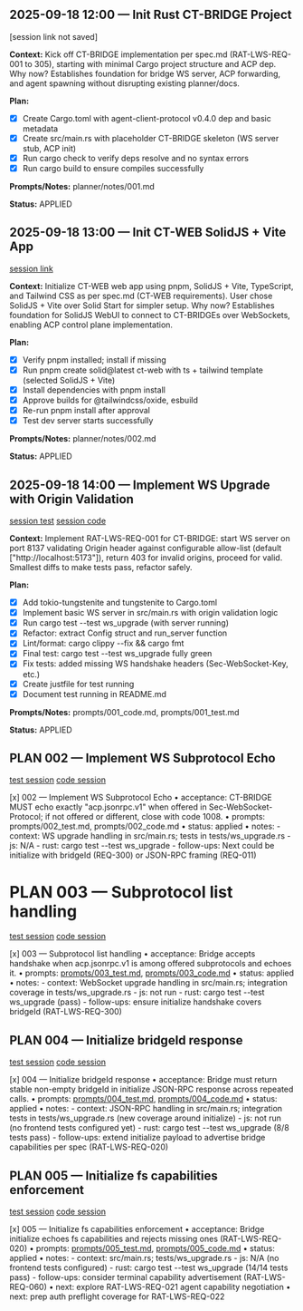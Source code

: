 ## 2025-09-18 12:00 — Init Rust CT-BRIDGE Project
[session link not saved]

**Context:** Kick off CT-BRIDGE implementation per spec.md (RAT-LWS-REQ-001 to 305), starting with minimal Cargo project structure and ACP dep. Why now? Establishes foundation for bridge WS server, ACP forwarding, and agent spawning without disrupting existing planner/docs.

**Plan:**
- [x] Create Cargo.toml with agent-client-protocol v0.4.0 dep and basic metadata
- [x] Create src/main.rs with placeholder CT-BRIDGE skeleton (WS server stub, ACP init)
- [x] Run cargo check to verify deps resolve and no syntax errors
- [x] Run cargo build to ensure compiles successfully

**Prompts/Notes:** planner/notes/001.md

**Status:** APPLIED

## 2025-09-18 13:00 — Init CT-WEB SolidJS + Vite App
[session link](https://opencode.ai/s/4fpY1H3R)

**Context:** Initialize CT-WEB web app using pnpm, SolidJS + Vite, TypeScript, and Tailwind CSS as per spec.md (CT-WEB requirements). User chose SolidJS + Vite over Solid Start for simpler setup. Why now? Establishes foundation for SolidJS WebUI to connect to CT-BRIDGEs over WebSockets, enabling ACP control plane implementation.

**Plan:**
- [x] Verify pnpm installed; install if missing
- [x] Run pnpm create solid@latest ct-web with ts + tailwind template (selected SolidJS + Vite)
- [x] Install dependencies with pnpm install
- [x] Approve builds for @tailwindcss/oxide, esbuild
- [x] Re-run pnpm install after approval
- [x] Test dev server starts successfully

**Prompts/Notes:** planner/notes/002.md

**Status:** APPLIED

## 2025-09-18 14:00 — Implement WS Upgrade with Origin Validation
[session test](https://opencode.ai/s/eoBOmRFL)
[session code](https://opencode.ai/s/7VEUOVx2)

**Context:** Implement RAT-LWS-REQ-001 for CT-BRIDGE: start WS server on port 8137 validating Origin header against configurable allow-list (default ["http://localhost:5173"]), return 403 for invalid origins, proceed for valid. Smallest diffs to make tests pass, refactor safely.

**Plan:**
- [x] Add tokio-tungstenite and tungstenite to Cargo.toml
- [x] Implement basic WS server in src/main.rs with origin validation logic
- [x] Run cargo test --test ws_upgrade (with server running)
- [x] Refactor: extract Config struct and run_server function
- [x] Lint/format: cargo clippy --fix && cargo fmt
- [x] Final test: cargo test --test ws_upgrade fully green
- [x] Fix tests: added missing WS handshake headers (Sec-WebSocket-Key, etc.)
- [x] Create justfile for test running
- [x] Document test running in README.md

**Prompts/Notes:** prompts/001_code.md, prompts/001_test.md

**Status:** APPLIED

## PLAN 002 — Implement WS Subprotocol Echo
[test session](https://opencode.ai/s/K777n09f)
[code session](https://opencode.ai/s/6cjeYEUS)

[x] 002 — Implement WS Subprotocol Echo
• acceptance: CT-BRIDGE MUST echo exactly "acp.jsonrpc.v1" when offered in Sec-WebSocket-Protocol; if not offered or different, close with code 1008.
• prompts: prompts/002_test.md, prompts/002_code.md
• status: applied
• notes:
    - context: WS upgrade handling in src/main.rs; tests in tests/ws_upgrade.rs
    - js: N/A
    - rust: cargo test --test ws_upgrade
    - follow-ups: Next could be initialize with bridgeId (REQ-300) or JSON-RPC framing (REQ-011)

# PLAN 003 — Subprotocol list handling
[test session](https://opencode.ai/s/Z7AQ6xxy)
[code session](https://opencode.ai/s/DoZE95iu)

[x] 003 — Subprotocol list handling
• acceptance: Bridge accepts handshake when acp.jsonrpc.v1 is among offered subprotocols and echoes it.
• prompts: [prompts/003_test.md](./prompts/003_test.md), [prompts/003_code.md](./prompts/003_code.md)
• status: applied
• notes:
    - context: WebSocket upgrade handling in src/main.rs; integration coverage in tests/ws_upgrade.rs
    - js: not run
    - rust: cargo test --test ws_upgrade (pass)
    - follow-ups: ensure initialize handshake covers bridgeId (RAT-LWS-REQ-300)

## PLAN 004 — Initialize bridgeId response
[test session](https://opencode.ai/s/39YRKR6d)
[code session](https://opencode.ai/s/ViPGCSvj)

[x] 004 — Initialize bridgeId response
• acceptance: Bridge must return stable non-empty bridgeId in initialize JSON-RPC response across repeated calls.
• prompts: [prompts/004_test.md](./prompts/004_test.md), [prompts/004_code.md](./prompts/004_code.md)
• status: applied
• notes:
    - context: JSON-RPC handling in src/main.rs; integration tests in tests/ws_upgrade.rs (new coverage around initialize)
    - js: not run (no frontend tests configured yet)
    - rust: cargo test --test ws_upgrade (8/8 tests pass)
    - follow-ups: extend initialize payload to advertise bridge capabilities per spec (RAT-LWS-REQ-020)

## PLAN 005 — Initialize fs capabilities enforcement
[test session](https://opencode.ai/s/StHgV5f5)
[code session](https://opencode.ai/s/0jzTvCXx)

[x] 005 — Initialize fs capabilities enforcement
• acceptance: Bridge initialize echoes fs capabilities and rejects missing ones (RAT-LWS-REQ-020)
• prompts: [prompts/005_test.md](./prompts/005_test.md), [prompts/005_code.md](./prompts/005_code.md)
• status: applied
• notes:
    - context: src/main.rs; tests/ws_upgrade.rs
    - js: N/A (no frontend tests configured)
    - rust: cargo test --test ws_upgrade (14/14 tests pass)
    - follow-ups: consider terminal capability advertisement (RAT-LWS-REQ-060)
• next: explore RAT-LWS-REQ-021 agent capability negotiation
• next: prep auth preflight coverage for RAT-LWS-REQ-022
